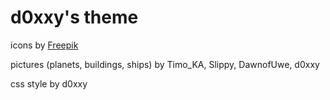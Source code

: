 # d0xxy's theme

icons by [Freepik](https://www.flaticon.com/search?author_id=1&style_id=162&type=standard&word=delete)

pictures (planets, buildings, ships) by Timo_KA, Slippy, DawnofUwe, d0xxy

css style by d0xxy
